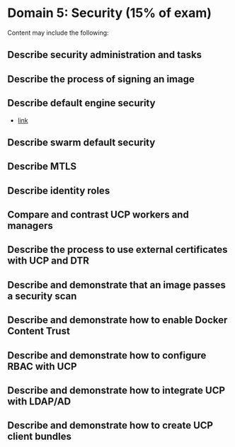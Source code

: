 # Domain 5: Security (15% of exam)

Content may include the following:

## Describe security administration and tasks

## Describe the process of signing an image

## Describe default engine security

- [link](engine-sec.md)

## Describe swarm default security

## Describe MTLS

## Describe identity roles

## Compare and contrast UCP workers and managers

## Describe the process to use external certificates with UCP and DTR

## Describe and demonstrate that an image passes a security scan

## Describe and demonstrate how to enable Docker Content Trust

## Describe and demonstrate how to configure RBAC with UCP

## Describe and demonstrate how to integrate UCP with LDAP/AD

## Describe and demonstrate how to create UCP client bundles

